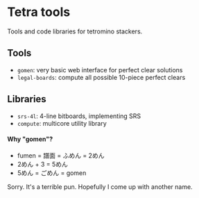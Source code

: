 # Tetra tools

Tools and code libraries for tetromino stackers.

## Tools
- `gomen`: very basic web interface for perfect clear solutions
- `legal-boards`: compute all possible 10-piece perfect clears

## Libraries

- `srs-4l`: 4-line bitboards, implementing SRS
- `compute`: multicore utility library

#### Why "gomen"?

- fumen = 譜面 = ふめん = 2めん
- 2めん + 3 = 5めん
- 5めん = ごめん = gomen

Sorry.  It's a terrible pun.  Hopefully I come up with another name.